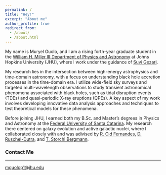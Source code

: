 ```yaml
---
permalink: /
title: "Hey!"
excerpt: "About me"
author_profile: true
redirect_from: 
  - /about/
  - /about.html
---
```



My name is Muryel Guolo, and I am a rising forth-year graduate student in the <a href="https://physics-astronomy.jhu.edu" target="_blank">William H. Miller III Department of Physics and Astronomy</a> at Johns Hopkins University (JHU), where I work under the guidance of <a href="https://physics-astronomy.jhu.edu/directory/suvi-gezari/" target="_blank">Suvi Gezari</a>.

My research lies in the intersection between high-energy astrophysics and time-domain astronomy, with a focus on understanding black hole accretion processes in the time-domain era. I utilize wide-field sky surveys and targeted multi-wavelength observations to study transient astronomical phenomena associated with black holes, such as tidal disruption events (TDEs) and quasi-periodic X-ray eruptions (QPEs). A key aspect of my work involves developing innovative data analysis approaches and techniques to test theoretical models for these phenomena.

Before joining JHU, I earned both my B.Sc. and Master’s degrees in Physics and Astronomy at the <a href="https://ppgfsc.posgrad.ufsc.br/?lang=en" target="_blank">Federal University of Santa Catarina</a>. My research there centered on galaxy evolution and active galactic nuclei, where I collaborated closely with and was adivised by <a href="https://scholar.google.com.br/citations?user=_NWGzLIAAAAJ&hl=en" target="_blank">R. Cid Fernandes</a>, <a href="https://scholar.google.com/citations?user=rGfZ3zoAAAAJ&hl=en" target="_blank">D. Ruschel-Dutra</a>, and <a href="https://scholar.google.com.br/citations?user=-qF-yBUAAAAJ&hl=pt-BR" target="_blank">T. Storchi Bergmann</a>.

### Contact Me
---
mguolop1@jhu.edu

